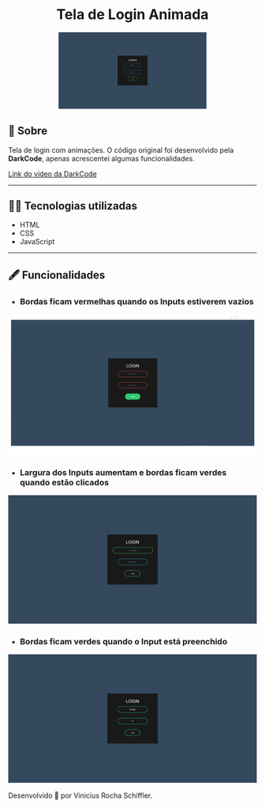 <h1 align="center">Tela de Login Animada</h1>

<p align="center">
    <img alt="Imagem da Tela de Login" title="Imagem da Tela de Login" src=ImgToReadMe/img3.png width="300px">
</p>

## 📖 Sobre
Tela de login com animações. O código original foi desenvolvido pela **DarkCode**, apenas acrescentei algumas funcionalidades.

[Link do vídeo da DarkCode](https://www.youtube.com/watch?v=HV7DtH3J2PU)

---
## 👨‍💻 Tecnologias utilizadas

- HTML
- CSS
- JavaScript
---

## 🖋 Funcionalidades

- ### Bordas ficam vermelhas quando os Inputs estiverem vazios
<p align="center">
    <img alt="Imagem da Tela de Login com as bordas vermelhas" title="Imagem da Tela de Login com as bordas vermelhas" src="ImgToReadMe/img2.png">
</p>

- ### Largura dos Inputs aumentam e bordas ficam verdes quando estão clicados
<p align="center">
    <img alt="Imagem da Tela de Login com as bordas verdes e largura aumentada" title="Imagem da Tela de Login com as bordas verdes e largura aumentada" src="ImgToReadMe/img1.png">
</p>

- ### Bordas ficam verdes quando o Input está preenchido
<p align="center">
    <img alt="Imagem da Tela de Login com as bordas verdes com inputs preenchidos" title="Imagem da Tela de Login com as bordas verdes com inputs preenchidos" src="ImgToReadMe/img4.png">
</p>

Desenvolvido 💚 por Vinicius Rocha Schiffler.

